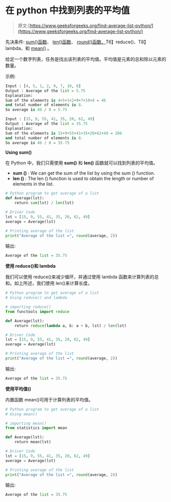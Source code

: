 # 在 python 中找到列表的平均值

> 原文:[https://www.geeksforgeeks.org/find-average-list-python/](https://www.geeksforgeeks.org/find-average-list-python/)

先决条件: [sum()函数](https://www.geeksforgeeks.org/sum-function-python/)、 [len()函数](https://www.geeksforgeeks.org/list-methods-in-python-set-1-in-not-in-len-min-max/)、 [round()函数、](https://www.geeksforgeeks.org/round-function-python/)T6】reduce()、T8】lambda、和 [mean()](https://www.geeksforgeeks.org/statistical-functions-python-set-1averages-measure-central-location/) 。

给定一个数字列表，任务是找出该列表的平均值。平均值是元素的总和除以元素的数量。

示例:

```py
Input : [4, 5, 1, 2, 9, 7, 10, 8]
Output : Average of the list = 5.75
Explanation:
Sum of the elements is 4+5+1+2+9+7+10+8 = 46
and total number of elements is 8.
So average is 46 / 8 = 5.75

Input : [15, 9, 55, 41, 35, 20, 62, 49]
Output : Average of the list = 35.75
Explanation:
Sum of the elements is 15+9+55+41+35+20+62+49 = 286
and total number of elements is 8.
So average is 46 / 8 = 35.75

```

**Using sum()**

在 Python 中，我们只需使用 **sum()** 和 **len()** 函数就可以找到列表的平均值。

*   **sum ()** : We can get the sum of the list by using the sum () function.
*   **len ()** : The len () function is used to obtain the length or number of elements in the list.

```py
# Python program to get average of a list
def Average(lst):
    return sum(lst) / len(lst)

# Driver Code
lst = [15, 9, 55, 41, 35, 20, 62, 49]
average = Average(lst)

# Printing average of the list
print("Average of the list =", round(average, 2))
```

输出:

```py
Average of the list = 35.75

```

**使用 reduce()和 lambda**

我们可以使用 reduce()来减少循环，并通过使用 lambda 函数来计算列表的总和。如上所述，我们使用 len()来计算长度。

```py
# Python program to get average of a list
# Using reduce() and lambda 

# importing reduce()
from functools import reduce

def Average(lst):
    return reduce(lambda a, b: a + b, lst) / len(lst)

# Driver Code
lst = [15, 9, 55, 41, 35, 20, 62, 49]
average = Average(lst)

# Printing average of the list
print("Average of the list =", round(average, 2))
```

输出:

```py
Average of the list = 35.75

```

**使用平均值()**

内置函数 mean()可用于计算列表的平均值。

```py
# Python program to get average of a list
# Using mean()

# importing mean()
from statistics import mean

def Average(lst):
    return mean(lst)

# Driver Code
lst = [15, 9, 55, 41, 35, 20, 62, 49]
average = Average(lst)

# Printing average of the list
print("Average of the list =", round(average, 2))
```

输出:

```py
Average of the list = 35.75

```